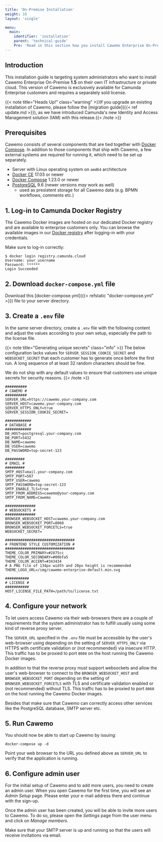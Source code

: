 ```yaml
---
title: 'On-Premise Installation'
weight: 10
layout: 'single'

menu:
  main:
    identifier: 'installation'
    parent: 'technical-guide'
    Pre: 'Read in this section how you install Cawemo Enterprise On-Premise.'
---
```


## Introduction

This installation guide is targeting system administrators who want to install Cawemo Enterprise On-Premise **1.5** on their own IT infrastructure or private cloud. This version of Cawemo is exclusively available for Camunda Enterprise customers and requires a separately sold license.

{{< note title="Heads Up!" class="warning" >}}If you upgrade an existing installation of Cawemo, please follow the [migration guide]({{< ref update.md >}}), as we have introduced Camunda's new Identity and Access Management solution (IAM) with this release.{{< /note >}}

## Prerequisites

Cawemo consists of several components that are tied together with [Docker Compose](https://docs.docker.com/compose/). In addition to those components that ship with Cawemo, a few external systems are required for running it, which need to be set up separately.

- Server with Linux operating system on `amd64` architecture
- [Docker CE](https://docs.docker.com/install/) 17.03 or newer
- [Docker Compose](https://docs.docker.com/compose/) 1.23.0 or newer
- [PostgreSQL](https://www.postgresql.org/) 9.6 (newer versions _may_ work as well)
  - used as presistent storage for all Cawemo data (e.g. BPMN workflows, comments etc.)

## 1. Log-in to Camunda Docker Registry

The Cawemo Docker images are hosted on our dedicated Docker registry and are available to enterprise customers only. You can browse the available images in our [Docker registry](https://registry.camunda.cloud) after logging-in with your credentials.

Make sure to log-in correctly:

```
$ docker login registry.camunda.cloud
Username: your_username
Password: ******
Login Succeeded
```

## 2. Download `docker-compose.yml` file

Download this [docker-compose.yml]({{< refstatic "docker-compose.yml" >}}) file to your server directory.

## 3. Create a `.env` file

In the same server directory, create a `.env` file with the following content and adjust the values according to your own setup, especially the path to the license file.

{{< note title="Generating unique secrets" class="info" >}}
The below configuration lacks values for `SERVER_SESSION_COOKIE_SECRET` and `WEBSOCKET_SECRET` that each customer has to generate once before the first run. A long sequence of at least 32 random characters should be fine.

We do not ship with any default values to ensure that customers use unique secrets for security reasons.
{{< /note >}}

```
##########
# CAWEMO #
##########
SERVER_URL=https://cawemo.your-company.com
SERVER_HOST=cawemo.your-company.com
SERVER_HTTPS_ONLY=true
SERVER_SESSION_COOKIE_SECRET=

############
# DATABASE #
############
DB_HOST=postgresql.your-company.com
DB_PORT=5432
DB_NAME=cawemo
DB_USER=cawemo
DB_PASSWORD=top-secret-123

#########
# EMAIL #
#########
SMTP_HOST=mail.your-company.com
SMTP_PORT=587
SMTP_USER=cawemo
SMTP_PASSWORD=top-secret-123
SMTP_ENABLE_TLS=true
SMTP_FROM_ADDRESS=cawemo@your-company.com
SMTP_FROM_NAME=Cawemo

##############
# WEBSOCKETS #
##############
BROWSER_WEBSOCKET_HOST=cawemo.your-company.com
BROWSER_WEBSOCKET_PORT=8060
BROWSER_WEBSOCKET_FORCETLS=true
WEBSOCKET_SECRET=

################################
# FRONTEND STYLE CUSTOMIZATION #
################################
THEME_COLOR_PRIMARY=#2875cc
THEME_COLOR_SECONDARY=#00bfa5
THEME_COLOR_ACCENT=#343434
# A PNG file of 134px width and 20px height is recommended
THEME_LOGO_URL=/img/cawemo-enterprise-default.min.svg

###########
# LICENSE #
###########
HOST_LICENSE_FILE_PATH=/path/to/license.txt
```

## 4. Configure your network

To let users access Cawemo via their web-browsers there are a couple of requirements that the system administrator has to fulfill usually using some kind of reverse proxy server.

The `SERVER_URL` specified in the `.env` file must be accessible by the user's web-browser using depending on the setting of `SERVER_HTTPS_ONLY` via HTTPS with certificate validation or (not recommended) via insecure HTTP. This traffic has to be proxied to port `8080` on the host running the Cawemo Docker images.

In addition to that the reverse proxy must support websockets and allow the user's web-browser to connect to the `BROWSER_WEBSOCKET_HOST` and `BROWSER_WEBSOCKET_PORT` depending on the setting of `BROWSER_WEBSOCKET_FORCETLS` with TLS and certificate validation enabled or (not recommended) without TLS. This traffic has to be proxied to port `8060` on the host running the Cawemo Docker images.

Besides that make sure that Cawemo can correctly access other services like the PostgreSQL database, SMTP server etc.

## 5. Run Cawemo

You should now be able to start up Cawemo by issuing:

```
docker-compose up -d
```

Point your web browser to the URL you defined above as `SERVER_URL` to verify that the application is running.

## 6. Configure admin user

For the initial setup of Cawemo and to add more users, you need to create an admin user. When you open Cawemo for the
first time, you will see an *Admin Setup* page. Please enter your e-mail address there and continue with the sign-up.

Once the admin user has been created, you will be able to invite more users to Cawemo. To do so, please open the *Settings*
page from the user menu and click on *Manage members*.

Make sure that your SMTP server is up and running so that the users will receive invitations via email.
